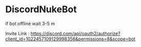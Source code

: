 # DiscordNukeBot

if bot offline wait 3-5 m

Invite Link : https://discord.com/api/oauth2/authorize?client_id=1022457109129998356&permissions=8&scope=bot
